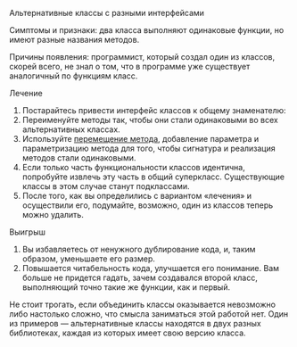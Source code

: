 Альтернативные классы с разными интерфейсами

Симптомы и признаки: два класса выполняют одинаковые функции, но имеют разные названия методов.

Причины появления: программист, который создал один из классов, скорей всего, не знал о том, что в программе уже существует аналогичный по функциям класс.

Лечение

1. Постарайтесь привести интерфейс классов к общему знаменателю:
2. Переименуйте методы так, чтобы они стали одинаковыми во всех альтернативных классах.
3. Используйте <a href="https://github.com/helenasilkina/refactoring/blob/master/Move%20Method%20(Перемещение%20метода).md">перемещение метода</a>, добавление параметра и параметризацию метода для того, чтобы сигнатура и реализация методов стали одинаковыми.
4. Если только часть функциональности классов идентична, попробуйте извлечь эту часть в общий суперкласс. Существующие классы в этом случае станут подклассами.
5. После того, как вы определились с вариантом «лечения» и осуществили его, подумайте, возможно, один из классов теперь можно удалить.

Выигрыш

1. Вы избавляетесь от ненужного дублирование кода, и, таким образом, уменьшаете его размер.
2. Повышается читабельность кода, улучшается его понимание. Вам больше не придется гадать, зачем создавался второй класс, выполняющий точно такие же функции, как и первый.

Не стоит трогать, если объединить классы оказывается невозможно либо настолько сложно, что смысла заниматься этой работой нет. Один из примеров — альтернативные классы находятся в двух разных библиотеках, каждая из которых имеет свою версию класса.
